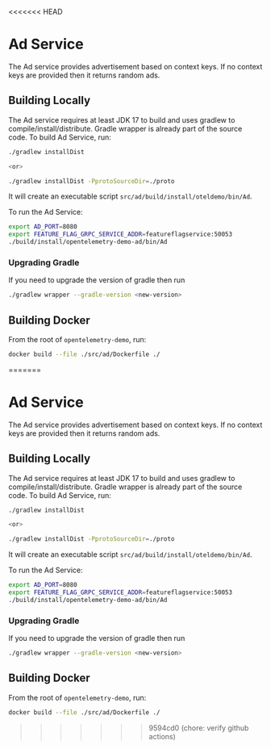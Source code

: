 <<<<<<< HEAD
# Ad Service

The Ad service provides advertisement based on context keys. If no context keys
are provided then it returns random ads.

## Building Locally

The Ad service requires at least JDK 17 to build and uses gradlew to
compile/install/distribute. Gradle wrapper is already part of the source code.
To build Ad Service, run:

```sh
./gradlew installDist

<or>

./gradlew installDist -PprotoSourceDir=./proto
```

It will create an executable script
`src/ad/build/install/oteldemo/bin/Ad`.

To run the Ad Service:

```sh
export AD_PORT=8080
export FEATURE_FLAG_GRPC_SERVICE_ADDR=featureflagservice:50053
./build/install/opentelemetry-demo-ad/bin/Ad
```

### Upgrading Gradle

If you need to upgrade the version of gradle then run

```sh
./gradlew wrapper --gradle-version <new-version>
```

## Building Docker

From the root of `opentelemetry-demo`, run:

```sh
docker build --file ./src/ad/Dockerfile ./
```
=======
# Ad Service

The Ad service provides advertisement based on context keys. If no context keys
are provided then it returns random ads.

## Building Locally

The Ad service requires at least JDK 17 to build and uses gradlew to
compile/install/distribute. Gradle wrapper is already part of the source code.
To build Ad Service, run:

```sh
./gradlew installDist

<or>

./gradlew installDist -PprotoSourceDir=./proto
```

It will create an executable script
`src/ad/build/install/oteldemo/bin/Ad`.

To run the Ad Service:

```sh
export AD_PORT=8080
export FEATURE_FLAG_GRPC_SERVICE_ADDR=featureflagservice:50053
./build/install/opentelemetry-demo-ad/bin/Ad
```

### Upgrading Gradle

If you need to upgrade the version of gradle then run

```sh
./gradlew wrapper --gradle-version <new-version>
```

## Building Docker

From the root of `opentelemetry-demo`, run:

```sh
docker build --file ./src/ad/Dockerfile ./
```
>>>>>>> 9594cd0 (chore: verify github actions)
